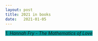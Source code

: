 ```yaml
---
layout: post
title: 2021 in books
date:   2021-01-05 
---
```


<i><span style="background-color: #009999">1. Hannah Fry - The Mathematics of Love</span></i>


